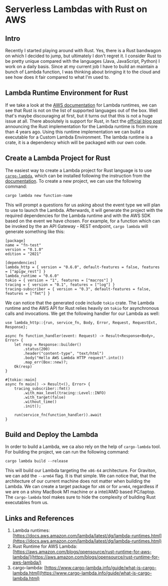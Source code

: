 # Serverless Lambdas with Rust on AWS

## Intro

Recently I started playing around with Rust. Yes, there is a Rust bandwagon on which I decided to jump, but ultimately I don't regret it. I consider Rust to be pretty unique compared with the languages (Java, JavaScript, Python) I work on a daily basis. Since at my current job I have to build an maintain a bunch of Lambda function, I was thinking about bringing it to the cloud and see how does it fair compared to what I'm used to.

## Lambda Runtime Environment for Rust

If we take a look at the [AWS documentation](https://docs.aws.amazon.com/lambda/latest/dg/lambda-runtimes.html) for Lambda runtimes, we can see that Rust is not on the list of supported languages out of the box. Well that's maybe discouraging at first, but it turns out that this is not a huge issue at all. There absolutely is support for Rust, in fact the [official blog post](https://aws.amazon.com/blogs/opensource/rust-runtime-for-aws-lambda/) announcing the Rust implementation for the Lambda runtime is from more than 4 years ago. Using this runtime implementation we can build a executable for a Custom Lambda Environment.
The lambda runtime is a crate, it is a dependency which will be packaged with our own code.

## Create a Lambda Project for Rust

The easiest way to create a Lambda project for Rust language is to use [`cargo-lambda`](https://www.cargo-lambda.info/guide/what-is-cargo-lambda.html), which can be installed following the instruction from the [documentation](https://www.cargo-lambda.info/guide/installation.html).
To create a new project, we can use the following command:

```
cargo lambda new function-name
```

This will prompt a questions for us asking about the event type we will plan to use to launch the Lambda. Afterwards, it will generate the project with the required dependencies for the Lambda runtime and with the AWS SDK based on the event we have chosen. For example, for a function which can be invoked by the an API Gateway - REST endpoint, `cargo lambda` will generate something like this:

```
[package]
name = "fn-test"
version = "0.1.0"
edition = "2021"

[dependencies]
lambda_http = { version = "0.6.0", default-features = false, features = ["apigw_rest"] }
lambda_runtime = "0.6.0"
tokio = { version = "1", features = ["macros"] }
tracing = { version = "0.1", features = ["log"] }
tracing-subscriber = { version = "0.3", default-features = false, features = ["fmt"] }
```

We can notice that the generated code include `tokio` crate. The Lambda runtime and the AWS API for Rust relies heavily on `tokio` for asynchronous calls and invocations. We get the following handler for our Lambda as well:

```lang-rust
use lambda_http::{run, service_fn, Body, Error, Request, RequestExt, Response};

async fn function_handler(event: Request) -> Result<Response<Body>, Error> {
    let resp = Response::builder()
        .status(200)
        .header("content-type", "text/html")
        .body("Hello AWS Lambda HTTP request".into())
        .map_err(Box::new)?;
    Ok(resp)
}

#[tokio::main]
async fn main() -> Result<(), Error> {
    tracing_subscriber::fmt()
        .with_max_level(tracing::Level::INFO)
        .with_target(false)
        .without_time()
        .init();

    run(service_fn(function_handler)).await
}
```

## Build and Deploy the Lambda

In order to build a Lambda, we ca also rely on the help of `cargo-lambda` tool. For building the project, we can run the following command:

```
cargo lambda build --release
```

This will build our Lambda targeting the `x86-64` architecture. For Graviton, we can add the `--arm64` flag. It is that simple. We can notice that, that the architecture of our current machine does not matter when building the Lambda. We can create a target package for `x86` or for `arm64`, regardless if we are on a shiny MacBook M1 machine or a intel/AMD based PC/laptop. The `cargo-lambda` tool makes sure to hide the complexity of building Rust executables from us.


## Links and References

1. Lambda runtimes: [https://docs.aws.amazon.com/lambda/latest/dg/lambda-runtimes.html](https://docs.aws.amazon.com/lambda/latest/dg/lambda-runtimes.html)
2. Rust Runtime for AWS Lambda: [https://aws.amazon.com/blogs/opensource/rust-runtime-for-aws-lambda/](https://aws.amazon.com/blogs/opensource/rust-runtime-for-aws-lambda/)
3. cargo-lambda: [https://www.cargo-lambda.info/guide/what-is-cargo-lambda.html](https://www.cargo-lambda.info/guide/what-is-cargo-lambda.html)